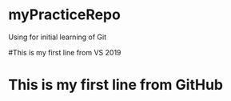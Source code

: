 # myPracticeRepo
Using for initial learning of Git

#This is my first line from VS 2019

# This is my first line from GitHub
